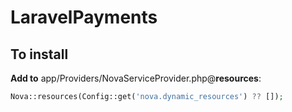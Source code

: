 # LaravelPayments


## To install

**Add to** app/Providers/NovaServiceProvider.php@**resources**:
```php
Nova::resources(Config::get('nova.dynamic_resources') ?? []);
```
